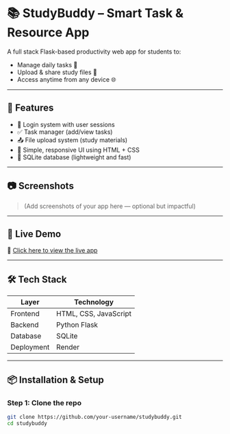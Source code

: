 # 📚 StudyBuddy – Smart Task & Resource App

A full stack Flask-based productivity web app for students to:
- Manage daily tasks 📝
- Upload & share study files 📁
- Access anytime from any device 🌐

---

## 🌟 Features

- 🔐 Login system with user sessions
- ✅ Task manager (add/view tasks)
- 📤 File upload system (study materials)
- 🎨 Simple, responsive UI using HTML + CSS
- 💾 SQLite database (lightweight and fast)

---

## 📷 Screenshots

> (Add screenshots of your app here — optional but impactful)

---

## 🚀 Live Demo

🔗 [Click here to view the live app](http://127.0.0.1:5000/)

---

## 🛠 Tech Stack

| Layer      | Technology         |
|------------|---------------------|
| Frontend   | HTML, CSS, JavaScript |
| Backend    | Python Flask        |
| Database   | SQLite              |
| Deployment | Render              |

---

## 📦 Installation & Setup

### Step 1: Clone the repo
```bash
git clone https://github.com/your-username/studybuddy.git
cd studybuddy
